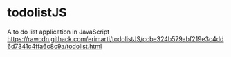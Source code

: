 # todolistJS
A to do list application in JavaScript
https://rawcdn.githack.com/erimarti/todolistJS/ccbe324b579abf219e3c4dd6d7341c4ffa6c8c9a/todolist.html

